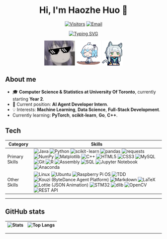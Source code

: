 <!-- Profile README for Jackymn25 -->

<div align="center">

# Hi, I'm **Haozhe Huo** 👋
<div align="center">

[![Visitors](https://komarev.com/ghpvc/?username=Jackymn25&style=flat-square)](#)
[![Email](https://img.shields.io/badge/Email-jacky.huo%40mail.utoronto.ca-red?style=flat-square)](mailto:jacky.huo@mail.utoronto.ca)

</div>

[![Typing SVG](https://readme-typing-svg.demolab.com?pause=1200&center=true&vCenter=true&color=0000FF&width=650&lines=感谢你的关注+|+Thanks+for+Your+Support)](https://git.io/typing-svg)

<div align="center">
  <img src="./assets/1.gif" alt="Banner Anime" height="80" />
  <img src="./assets/2.gif" alt="Cool Anime" height="80" />
  <img src="./assets/3.gif" alt="Cute Anime" height="80" />
</div>
</div> <!-- closed -->

## About me
- 🎓 **Computer Science & Statistics at University Of Toronto**, currently starting **Year 2**.
- 💼 Current position: **AI Agent Developer Intern**.
- 💡 Interests: **Machine Learning**, **Data Science**, **Full-Stack Development**.
- Currently learning: **PyTorch**, **scikit-learn**, **Go**, **C++**.

## Tech
| Category | Skills |
|---|---|
| Primary Skills | ![Java](https://img.shields.io/badge/Java-ED8B00?logo=openjdk&logoColor=white&style=flat) ![Python](https://img.shields.io/badge/Python-3776AB?logo=python&logoColor=white&style=flat) ![scikit-learn](https://img.shields.io/badge/scikit--learn-F7931E?logo=scikitlearn&logoColor=white&style=flat) ![pandas](https://img.shields.io/badge/pandas-150458?logo=pandas&logoColor=white&style=flat) ![requests](https://img.shields.io/badge/requests-333333?style=flat) ![NumPy](https://img.shields.io/badge/NumPy-013243?logo=numpy&logoColor=white&style=flat) ![Matplotlib](https://img.shields.io/badge/Matplotlib-11557C?logo=matplotlib&logoColor=white&style=flat) ![C++](https://img.shields.io/badge/C%2B%2B-00599C?logo=c%2B%2B&logoColor=white&style=flat) ![HTML5](https://img.shields.io/badge/HTML5-E34F26?logo=html5&logoColor=white&style=flat) ![CSS3](https://img.shields.io/badge/CSS3-1572B6?logo=css3&logoColor=white&style=flat) ![MySQL](https://img.shields.io/badge/MySQL-4479A1?logo=mysql&logoColor=white&style=flat) ![Git](https://img.shields.io/badge/Git-F05032?logo=git&logoColor=white&style=flat) ![R](https://img.shields.io/badge/R-276DC3?logo=r&logoColor=white&style=flat) ![Assembly](https://img.shields.io/badge/Assembly-6E4C13?style=flat) ![SQL](https://img.shields.io/badge/SQL-025E8C?style=flat) ![Jupyter Notebook](https://img.shields.io/badge/Jupyter%20Notebook-F37626?logo=jupyter&logoColor=white&style=flat) ![Anaconda](https://img.shields.io/badge/Anaconda-44A833?logo=anaconda&logoColor=white&style=flat) |
| Other Skills | ![Linux](https://img.shields.io/badge/Linux-FCC624?logo=linux&logoColor=black&style=flat) ![Ubuntu](https://img.shields.io/badge/Ubuntu-E95420?logo=ubuntu&logoColor=white&style=flat) ![Raspberry Pi OS](https://img.shields.io/badge/Raspberry%20Pi%20OS-A22846?logo=raspberrypi&logoColor=white&style=flat) ![TDD](https://img.shields.io/badge/TDD-0A7AA9?style=flat) ![Kouzi (ByteDance Agent Platform)](https://img.shields.io/badge/Kouzi%20(ByteDance%20Agent%20Platform)-2EAEFF?logo=bytedance&logoColor=white&style=flat) ![Markdown](https://img.shields.io/badge/Markdown-000000?logo=markdown&logoColor=white&style=flat) ![LaTeX](https://img.shields.io/badge/LaTeX-008000?logo=latex&logoColor=white&style=flat) ![Lottie (JSON Animation)](https://img.shields.io/badge/Lottie%20(JSON%20Animation)-1AB394?logo=lottiefiles&logoColor=white&style=flat) ![STM32](https://img.shields.io/badge/STM32-03234B?logo=stmicroelectronics&logoColor=white&style=flat) ![dlib](https://img.shields.io/badge/dlib-444444?style=flat) ![OpenCV](https://img.shields.io/badge/OpenCV-5C3EE8?logo=opencv&logoColor=white&style=flat) ![REST API](https://img.shields.io/badge/REST%20API-009688?logo=swagger&logoColor=white&style=flat) |


---

## GitHub stats
| ![Stats](https://github-readme-stats.vercel.app/api?username=jackymn25&show_icons=true&theme=default&hide_border=true&count_private=true&rank_icon=github) | ![Top Langs](https://github-readme-stats.vercel.app/api/top-langs/?username=jackymn25&layout=donut&langs_count=10&hide=CMake&theme=default&hide_border=true) |
|---|---|

</div>

---
<!--
**Jackymn25/Jackymn25** is a ✨ _special_ ✨ repository because its `README.md` (this file) appears on your GitHub profile.

Here are some ideas to get you started:

- 🔭 I’m currently working on ...
- 🌱 I’m currently learning ...
- 👯 I’m looking to collaborate on ...
- 🤔 I’m looking for help with ...
- 💬 Ask me about ...
- 📫 How to reach me: ...
- 😄 Pronouns: ...
- ⚡ Fun fact: ...
-->
